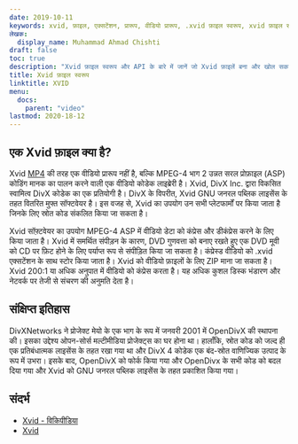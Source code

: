 ```yaml
---
date: 2019-10-11
keywords: xvid, फ़ाइल, एक्सटेंशन, प्रारूप, वीडियो प्रारूप, .xvid फ़ाइल स्वरूप, xvid फ़ाइल स्वरूप, .xvid एक्सटेंशन, xvid एक्सटेंशन, xvid फ़ाइल कैसे खोलें
लेखक:
  display_name: Muhammad Ahmad Chishti
draft: false
toc: true
description: "Xvid फ़ाइल स्वरूप और API के बारे में जानें जो Xvid फ़ाइलें बना और खोल सकते हैं"
title: Xvid फ़ाइल स्वरूप
linktitle: XVID
menu:
  docs:
    parent: "video"
lastmod: 2020-18-12
---
```


## एक Xvid फ़ाइल क्या है? ##

Xvid [MP4](/hi/video/mp4/) की तरह एक वीडियो प्रारूप नहीं है, बल्कि MPEG-4 भाग 2 उन्नत सरल प्रोफ़ाइल (ASP) कोडिंग मानक का पालन करने वाली एक वीडियो कोडेक लाइब्रेरी है। Xvid, DivX Inc. द्वारा विकसित स्वामित्व DivX कोडेक का एक प्रतियोगी है। DivX के विपरीत, Xvid GNU जनरल पब्लिक लाइसेंस के तहत वितरित मुफ्त सॉफ्टवेयर है। इस वजह से, Xvid का उपयोग उन सभी प्लेटफार्मों पर किया जाता है जिनके लिए स्रोत कोड संकलित किया जा सकता है।

Xvid सॉफ़्टवेयर का उपयोग MPEG-4 ASP में वीडियो डेटा को कंप्रेस और डीकंप्रेस करने के लिए किया जाता है। Xvid में समर्थित संपीड़न के कारण, DVD गुणवत्ता को बनाए रखते हुए एक DVD मूवी को CD पर फ़िट होने के लिए पर्याप्त रूप से संपीड़ित किया जा सकता है। कंप्रेस्ड वीडियो को .xvid एक्सटेंशन के साथ स्टोर किया जाता है। Xvid को वीडियो फ़ाइलों के लिए ZIP माना जा सकता है। Xvid 200:1 या अधिक अनुपात में वीडियो को कंप्रेस करता है। यह अधिक कुशल डिस्क भंडारण और नेटवर्क पर तेजी से संचरण की अनुमति देता है।

## संक्षिप्त इतिहास ##

DivXNetworks ने प्रोजेक्ट मेयो के एक भाग के रूप में जनवरी 2001 में OpenDivX की स्थापना की। इसका उद्देश्य ओपन-सोर्स मल्टीमीडिया प्रोजेक्ट्स का घर होना था। हालाँकि, स्रोत कोड को जल्द ही एक प्रतिबंधात्मक लाइसेंस के तहत रखा गया था और DivX 4 कोडेक एक बंद-स्रोत वाणिज्यिक उत्पाद के रूप में उभरा। इसके बाद, OpenDivX को फोर्क किया गया और OpenDivx के सभी कोड को बदल दिया गया और Xvid को GNU जनरल पब्लिक लाइसेंस के तहत प्रकाशित किया गया।

## संदर्भ ##

- [Xvid - विकिपीडिया](https://en.wikipedia.org/wiki/Xvid)
- [Xvid](https://www.xvid.com/)
